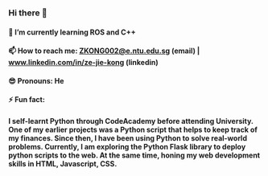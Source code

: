 ### Hi there 👋

#### 🤖 I’m currently learning ROS and C++
#### 📫 How to reach me: ZKONG002@e.ntu.edu.sg (email) | www.linkedin.com/in/ze-jie-kong (linkedin)
#### 😎 Pronouns: He
#### ⚡ Fun fact: 
#### I self-learnt Python through CodeAcademy before attending University. One of my earlier projects was a Python script that helps to keep track of my finances. Since then, I have been using Python to solve real-world problems. Currently, I am exploring the Python Flask library to deploy python scripts to the web. At the same time, honing my web development skills in HTML, Javascript, CSS.

<!--
**zejiekong/zejiekong** is a ✨ _special_ ✨ repository because its `README.md` (this file) appears on your GitHub profile.

Here are some ideas to get you started:

- 🔭 I’m currently working on ...
- 🌱 I’m currently learning ...
- 👯 I’m looking to collaborate on ...
- 🤔 I’m looking for help with ...
- 💬 Ask me about ...
- 📫 How to reach me: ...
- 😄 Pronouns: ...
- ⚡ Fun fact: ...
-->
